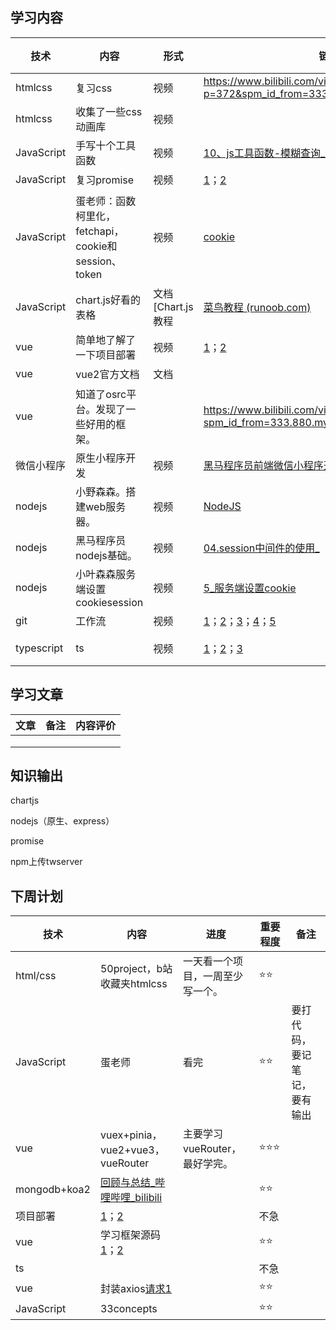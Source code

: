 ## 学习内容

| 技术       | 内容                                                 | 形式                 | 链接                                                         | 进度  | 学习效果 | 评价                                         |
| ---------- | ---------------------------------------------------- | -------------------- | ------------------------------------------------------------ | ----- | -------- | -------------------------------------------- |
| htmlcss    | 复习css                                              | 视频                 | https://www.bilibili.com/video/BV14J4114768?p=372&spm_id_from=333.880.my_history.page.click | 进行  | ⭐⭐⭐      |                                              |
| htmlcss    | 收集了一些css动画库                                  | 视频                 |                                                              | 进行  | ⭐⭐       |                                              |
| JavaScript | 手写十个工具函数                                     | 视频                 | [10、js工具函数-模糊查询_哔哩哔哩_bilibili](https://www.bilibili.com/video/BV1dG411j7uW?p=10&vd_source=a192bbc2c82b7725cd9d5149075acda1) | 完成  | ⭐⭐⭐      |                                              |
| JavaScript | 复习promise                                          | 视频                 | [1](https://www.bilibili.com/video/BV1QV411a7Hu?spm_id_from=333.880.my_history.page.click)；[2](https://www.bilibili.com/video/BV1GA411x7z1?p=43&spm_id_from=333.880.my_history.page.click) | 完成  | ⭐⭐⭐⭐     |                                              |
| JavaScript | 蛋老师：函数柯里化，fetchapi，cookie和session、token | 视频                 | [cookie](https://www.bilibili.com/video/BV1ob4y1Y7Ep/?spm_id_from=333.880.my_history.page.click) | 完成  | ⭐⭐⭐      | 对于cookie、session、token的理解还需要做笔记 |
| JavaScript | chart.js好看的表格                                   | 文档  [Chart.js 教程 | [菜鸟教程 (runoob.com)](https://www.runoob.com/chartjs/chartjs-tutorial.html) | 不急  | ⭐⭐⭐      | 我爱前端                                     |
| vue        | 简单地了解了一下项目部署                             | 视频                 | [1](https://www.bilibili.com/video/BV1aV411n7SH?spm_id_from=333.880.my_history.page.click)；[2](https://www.bilibili.com/video/BV1H34y1H7L1?spm_id_from=333.880.my_history.page.click) | 不急  | ⭐⭐       |                                              |
| vue        | vue2官方文档                                         | 文档                 |                                                              | 进行  | ⭐⭐⭐      |                                              |
| vue        | 知道了osrc平台。发现了一些好用的框架。               |                      | https://www.bilibili.com/video/BV1ZK411S7s3?spm_id_from=333.880.my_history.page.click | 进行  | ⭐⭐⭐      |                                              |
| 微信小程序 | 原生小程序开发                                       | 视频                 | [黑马程序员前端微信小程序开发教程](https://www.bilibili.com/video/BV1834y1676P/?spm_id_from=333.1007.top_right_bar_window_custom_collection.content.click&vd_source=a192bbc2c82b7725cd9d5149075acda1) | 完成  | ⭐⭐       |                                              |
| nodejs     | 小野森森。搭建web服务器。                            | 视频                 | [NodeJS ](https://www.bilibili.com/video/BV1KX4y1K7uz/?spm_id_from=333.337.search-card.all.click&vd_source=a192bbc2c82b7725cd9d5149075acda1) | 完成  | ⭐⭐⭐⭐     |                                              |
| nodejs     | 黑马程序员nodejs基础。                               | 视频                 | [04.session中间件的使用_](https://www.bilibili.com/video/BV1a34y167AZ/?p=74&spm_id_from=pageDriver&vd_source=a192bbc2c82b7725cd9d5149075acda1) | 74/96 | ⭐⭐⭐      |                                              |
| nodejs     | 小叶森森服务端设置cookiesession                      | 视频                 | [5_服务端设置cookie](https://www.bilibili.com/video/BV1ML411x7hY?p=6&spm_id_from=pageDriver&vd_source=a192bbc2c82b7725cd9d5149075acda1) | 5/6   | ⭐⭐⭐      |                                              |
| git        | 工作流                                               | 视频                 | [1](https://www.bilibili.com/video/BV1r3411F7kn?spm_id_from=333.880.my_history.page.click)；[2](https://www.bilibili.com/video/BV19e4y1q7JJ?spm_id_from=333.880.my_history.page.click)；[3](https://www.bilibili.com/video/BV1s3411g7PS?spm_id_from=333.880.my_history.page.click)；[4](https://www.bilibili.com/video/BV1KD4y1S7FL?spm_id_from=333.880.my_history.page.click)；[5](https://www.bilibili.com/video/BV1hA411v7qX?spm_id_from=333.880.my_history.page.click) | 完成  | ⭐⭐⭐⭐     |                                              |
| typescript | ts                                                   | 视频                 | [1](https://www.bilibili.com/video/BV12P411E79E?spm_id_from=333.880.my_history.page.click)；[2](https://www.bilibili.com/video/BV1xL4y1B7DG?spm_id_from=333.880.my_history.page.click)；[3](https://www.bilibili.com/video/BV1xp4y1D7ux?spm_id_from=333.880.my_history.page.click) | 完成  | ⭐        | 没学会，重新学                               |

## 学习文章

| 文章 | 备注 | 内容评价 |
| ---- | ---- | -------- |
|      |      |          |
|      |      |          |
|      |      |          |

## 知识输出

chartjs

nodejs（原生、express）

promise

npm上传twserver

## 下周计划

| 技术         | 内容                                                         | 进度                             | 重要程度 | 备注                         |
| ------------ | ------------------------------------------------------------ | -------------------------------- | -------- | ---------------------------- |
| html/css     | 50project，b站收藏夹htmlcss                                  | 一天看一个项目，一周至少写一个。 | ⭐⭐       |                              |
| JavaScript   | 蛋老师                                                       | 看完                             | ⭐⭐       | 要打代码，要记笔记，要有输出 |
| vue          | vuex+pinia，vue2+vue3，vueRouter                             | 主要学习vueRouter，最好学完。    | ⭐⭐⭐      |                              |
| mongodb+koa2 | [回顾与总结_哔哩哔哩_bilibili](https://www.bilibili.com/video/BV1v5411T7Ez/?p=85&spm_id_from=333.880.my_history.page.click&vd_source=a192bbc2c82b7725cd9d5149075acda1) |                                  | ⭐⭐       |                              |
| 项目部署     | [1](https://www.bilibili.com/video/BV1aV411n7SH?spm_id_from=333.880.my_history.page.click)；[2](https://www.bilibili.com/video/BV1H34y1H7L1?spm_id_from=333.880.my_history.page.click) |                                  | 不急     |                              |
| vue          | 学习框架源码[1](https://www.bilibili.com/video/BV1ZK411S7s3?spm_id_from=333.880.my_history.page.click)；[2](https://www.bilibili.com/video/BV1Zy4y1J73E?spm_id_from=333.880.my_history.page.click) |                                  | ⭐⭐       |                              |
| ts           |                                                              |                                  | 不急     |                              |
| vue          | 封装axios[请求1](https://www.bilibili.com/video/BV1K84y1F7DK?spm_id_from=333.880.my_history.page.click) |                                  | ⭐⭐       |                              |
| JavaScript   | 33concepts                                                   |                                  | ⭐⭐       |                              |

